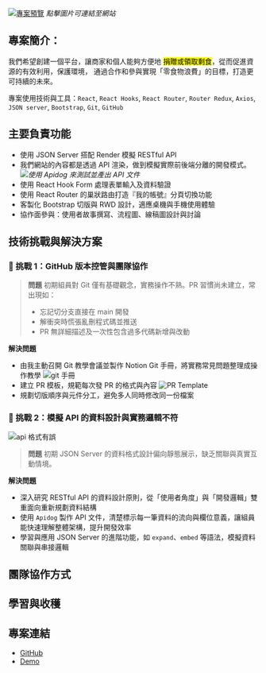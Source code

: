 [![專案預覽](https://firebasestorage.googleapis.com/v0/b/mobaocoffee.appspot.com/o/Pasted%20image%2020250415172900.png?alt=media&token=08cce3a2-8a5b-4a99-8bd6-9917428faccd)](https://ariel0508.github.io/flavor-trail-react/)
*點擊圖片可連結至網站*

## 專案簡介：
我們希望創建一個平台，讓商家和個人能夠方便地 <mark>捐贈或領取剩食</mark>，從而促進資源的有效利用，保護環境， 通過合作和參與實現「零食物浪費」的目標，打造更可持續的未來。

專案使用技術與工具：`React`, `React Hooks`, `React Router`, `Router Redux`, `Axios`, `JSON server`, `Bootstrap`, `Git`, `GitHub`

## 主要負責功能

- 使用 JSON Server 搭配 Render 模擬 RESTful API
- 我們網站的內容都是透過 API 渲染，做到模擬實際前後端分離的開發模式。
<img src="https://firebasestorage.googleapis.com/v0/b/mobaocoffee.appspot.com/o/%E8%9E%A2%E5%B9%95%E6%93%B7%E5%8F%96%E7%95%AB%E9%9D%A2%202025-04-15%20192016.png?alt=media&token=bc1c7d21-c56b-4ed0-b3c2-a7765e57ea1e">*使用 Apidog 來測試並產出 API 文件*
- 使用 React Hook Form 處理表單輸入及資料驗證
- 使用 React Router 的巢狀路由打造『我的帳號』分頁切換功能
- 客製化 Bootstrap 切版與 RWD 設計，適應桌機與手機使用體驗
- 協作面參與：使用者故事撰寫、流程圖、線稿圖設計與討論

## 技術挑戰與解決方案

### 🚧 挑戰 1：GitHub 版本控管與團隊協作

> **問題** 初期組員對 Git 僅有基礎觀念，實務操作不熟。PR 習慣尚未建立，常出現如：
> - 忘記切分支直接在 main 開發
> - 解衝突時慌張亂刪程式碼並推送
> - PR 無詳細描述及一次性包含過多代碼新增與改動

**解決問題**
- 由我主動召開 Git 教學會議並製作 Notion Git 手冊，將實務常見問題整理成操作教學
![git 手冊](https://firebasestorage.googleapis.com/v0/b/mobaocoffee.appspot.com/o/%E8%9E%A2%E5%B9%95%E6%93%B7%E5%8F%96%E7%95%AB%E9%9D%A2%202025-04-16%20145917.png?alt=media&token=a0f6bce2-1e55-4c11-b7ed-2c24b57ea690)
- 建立 PR 模板，規範每次發 PR 的格式與內容
![PR Template](https://firebasestorage.googleapis.com/v0/b/mobaocoffee.appspot.com/o/%E8%9E%A2%E5%B9%95%E6%93%B7%E5%8F%96%E7%95%AB%E9%9D%A2%202025-04-16%20152016.png?alt=media&token=6131c35c-d6a5-4b6b-808e-d2b25abbe4e7)
- 規劃切版順序與元件分工，避免多人同時修改同一份檔案

### 🚧 挑戰 2：模擬 API 的資料設計與實務邏輯不符
![api 格式有誤](https://firebasestorage.googleapis.com/v0/b/mobaocoffee.appspot.com/o/%E8%9E%A2%E5%B9%95%E6%93%B7%E5%8F%96%E7%95%AB%E9%9D%A2%202025-04-16%20154953.png?alt=media&token=84fba8ab-582a-49b8-afdb-db93560dabbe)
> **問題** 初期 JSON Server 的資料格式設計偏向靜態展示，缺乏關聯與真實互動情境。

**解決問題**
- 深入研究 RESTful API 的資料設計原則，從「使用者角度」與「開發邏輯」雙重面向重新規劃資料結構
- 使用 `Apidog` 製作 API 文件，清楚標示每一筆資料的流向與欄位意義，讓組員能快速理解整體架構，提升開發效率
- 學習與應用 JSON Server 的進階功能，如 `expand`、`embed` 等語法，模擬資料關聯與串接邏輯

## 團隊協作方式

## 學習與收穫

## 專案連結
- [GitHub](https://github.com/CloveTseng/flavor-trail-react) 
- [Demo]((https://ariel0508.github.io/flavor-trail-react/))